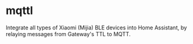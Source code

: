 # mqttl
Integrate all types of Xiaomi (Mijia) BLE devices into Home Assistant, by relaying messages from Gateway's TTL to MQTT.
